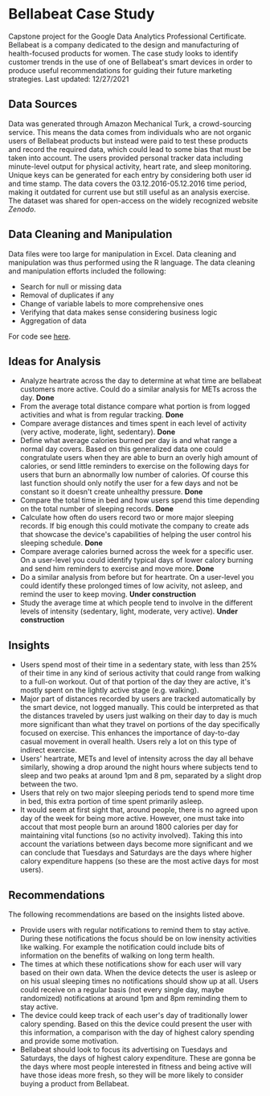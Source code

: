 # Bellabeat Case Study
Capstone project for the Google Data Analytics Professional Certificate. Bellabeat is a company dedicated to the design and manufacturing of health-focused products for women. The case study looks to identify customer trends in the use of one of Bellabeat's smart devices in order to produce useful recommendations for guiding their future marketing strategies.
Last updated: 12/27/2021

## Data Sources

Data was generated through Amazon Mechanical Turk, a crowd-sourcing service. This means the data comes from individuals who are not organic users of Bellabeat products but instead were paid to test these products and record the required data, which could lead to some bias that must be taken into account. The users provided personal tracker data including minute-level output for physical activity, heart rate, and sleep monitoring. Unique keys can be generated for each entry by considering both user id and time stamp. The data covers the 03.12.2016-05.12.2016 time period, making it outdated for current use but still useful as an analysis exercise. The dataset was shared for open-access on the widely recognized website *Zenodo*.

## Data Cleaning and Manipulation

Data files were too large for manipulation in Excel. Data cleaning and manipulation was thus performed using the R language. The data cleaning and manipulation efforts included the following:
* Search for null or missing data
* Removal of duplicates if any
* Change of variable labels to more comprehensive ones
* Verifying that data makes sense considering business logic
* Aggregation of data

For code see [here](https://github.com/jubervar/Google-Capstone-Project/blob/master/data_cleaning.r).

## Ideas for Analysis

* Analyze heartrate across the day to determine at what time are bellabeat customers more active. Could do a similar analysis for METs across the day. **Done**
* From the average total distance compare what portion is from logged activities and what is from regular tracking. **Done**
* Compare average distances and times spent in each level of activity (very active, moderate, light, sedentary). **Done**
* Define what average calories burned per day is and what range a normal day covers. Based on this generalized data one could congratulate users when they are able to burn an overly high amount of calories, or send little reminders to exercise on the following days for users that burn an abnormally low number of calories. Of course this last function should only notify the user for a few days and not be constant so it doesn't create unhealthy pressure. **Done**
* Compare the total time in bed and how users spend this time depending on the total number of sleeping records. **Done**
* Calculate how often do users record two or more major sleeping records. If big enough this could motivate the company to create ads that showcase the device's capabilities of helping the user control his sleeping schedule. **Done**
* Compare average calories burned across the week for a specific user. On a user-level you could identify typical days of lower calory burning and send him reminders to exercise and move more. **Done**
* Do a similar analysis from before but for heartrate. On a user-level you could identify these prolonged times of low acivity, not asleep, and remind the user to keep moving. **Under construction**
* Study the average time at which people tend to involve in the different levels of intensity (sedentary, light, moderate, very active). **Under construction**

## Insights

* Users spend most of their time in a sedentary state, with less than 25% of their time in any kind of serious activity that could range from walking to a full-on workout. Out of that portion of the day they are active, it's mostly spent on the lightly active stage (e.g. walking).
* Major part of distances recorded by users are tracked automatically by the smart device, not logged manually. This could be interpreted as that the distances traveled by users just walking on their day to day is much more significant than what they travel on portions of the day specifically focused on exercise. This enhances the importance of day-to-day casual movement in overall health. Users rely a lot on this type of indirect exercise.
* Users' heartrate, METs and level of intensity across the day all behave similarly, showing a drop around the night hours where subjects tend to sleep and two peaks at around 1pm and 8 pm, separated by a slight drop between the two.
* Users that rely on two major sleeping periods tend to spend more time in bed, this extra portion of time spent primarily asleep.
* It would seem at first sight that, around people, there is no agreed upon day of the week for being more active. However, one must take into accout that most people burn an around 1800 calories per day for maintaining vital functions (so no activity involved). Taking this into account the variations between days become more significant and we can conclude that Tuesdays and Saturdays are the days where higher calory expenditure happens (so these are the most active days for most users).

## Recommendations

The following recommendations are based on the insights listed above.

* Provide users with regular notifications to remind them to stay active. During these notifications the focus should be on low inensity activities like walking. For example the notification could include bits of information on the benefits of walking on long term health.
* The times at which these notifications show for each user will vary based on their own data. When the device detects the user is asleep or on his usual sleeping times no notifications should show up at all. Users could receive on a regular basis (not every single day, maybe randomized) notifications at around 1pm and 8pm reminding them to stay active.
* The device could keep track of each user's day of traditionally lower calory spending. Based on this the device could present the user with this information, a comparison with the day of highest calory spending and provide some motivation.
* Bellabeat should look to focus its advertising on Tuesdays and Saturdays, the days of highest calory expenditure. These are gonna be the days where most people interested in fitness and being active will have those ideas more fresh, so they will be more likely to consider buying a product from Bellabeat.
